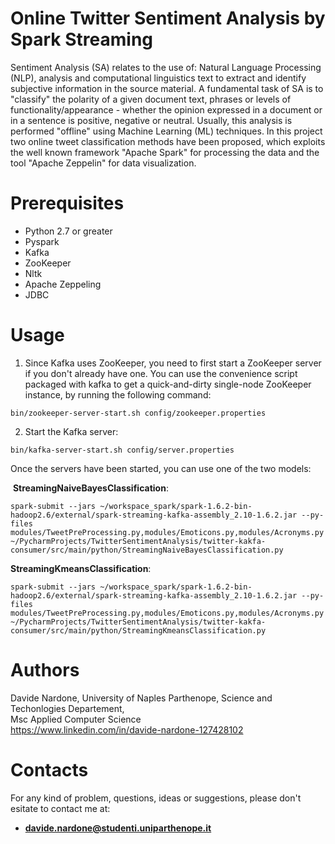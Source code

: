 # Online Twitter Sentiment Analysis by Spark Streaming

Sentiment Analysis (SA) relates to the use of: Natural Language Processing (NLP), analysis and computational linguistics text to extract and identify subjective information in the source material. 
A fundamental task of SA is to "classify" the polarity of a given document text, phrases or levels of functionality/appearance - whether the opinion expressed in a document or in a sentence is positive, negative or neutral.
Usually, this analysis is performed "offline" using Machine Learning (ML) techniques. In this project two online tweet classification methods have been proposed, which exploits the well known framework "Apache Spark" for processing the data and the tool "Apache Zeppelin" for data visualization.


# Prerequisites

  - Python 2.7 or greater <br>
  - Pyspark
  - Kafka
  - ZooKeeper
  - Nltk
  - Apache Zeppeling
  - JDBC
  
  # Usage
  
  1. Since Kafka uses ZooKeeper, you need to first start a ZooKeeper server if you don't already have one. You can use the convenience script packaged with kafka to get a quick-and-dirty single-node ZooKeeper instance, by running the following command:
  
  `bin/zookeeper-server-start.sh config/zookeeper.properties`
  
  2. Start the Kafka server:
  
  `bin/kafka-server-start.sh config/server.properties`
  
  Once the servers have been started, you can use one of the two models:
  
  **StreamingNaiveBayesClassification**:
  
  `spark-submit
  --jars ~/workspace_spark/spark-1.6.2-bin-hadoop2.6/external/spark-streaming-kafka-assembly_2.10-1.6.2.jar
  --py-files modules/TweetPreProcessing.py,modules/Emoticons.py,modules/Acronyms.py ~/PycharmProjects/TwitterSentimentAnalysis/twitter-kakfa-consumer/src/main/python/StreamingNaiveBayesClassification.py`

  **StreamingKmeansClassification**:
  
  `spark-submit
  --jars ~/workspace_spark/spark-1.6.2-bin-hadoop2.6/external/spark-streaming-kafka-assembly_2.10-1.6.2.jar
  --py-files modules/TweetPreProcessing.py,modules/Emoticons.py,modules/Acronyms.py ~/PycharmProjects/TwitterSentimentAnalysis/twitter-kakfa-consumer/src/main/python/StreamingKmeansClassification.py`

# Authors

Davide Nardone, University of Naples Parthenope, Science and Techonlogies Departement,<br> Msc Applied Computer Science <br/>
https://www.linkedin.com/in/davide-nardone-127428102

# Contacts

For any kind of problem, questions, ideas or suggestions, please don't esitate to contact me at: 
- **davide.nardone@studenti.uniparthenope.it**
